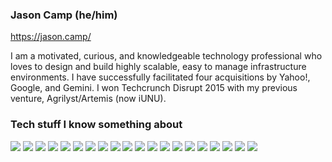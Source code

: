 ### Jason Camp (he/him)
https://jason.camp/

I am a motivated, curious, and knowledgeable technology professional who loves to design and build highly scalable, easy to manage infrastructure environments. I have successfully facilitated four acquisitions by Yahoo!, Google, and Gemini. I won Techcrunch Disrupt 2015 with my previous venture, Agrilyst/Artemis (now iUNU).

### Tech stuff I know something about
![](https://img.shields.io/badge/SRE-121011?style=for-the-badge&logo=gnu-bash&logoColor=white)
![](https://img.shields.io/badge/Architecture-326CE5?style=for-the-badge&logo=architecture&logoColor=white)
![](https://img.shields.io/badge/Go-00ADD8?style=for-the-badge&logo=go&logoColor=white)
![](https://img.shields.io/badge/PHP-777BB4?style=for-the-badge&logo=php&logoColor=white)
![](https://img.shields.io/badge/Python-CC2927?style=for-the-badge&logo=python&logoColor=white)
![](https://img.shields.io/badge/Ruby-ED8B00?style=for-the-badge&logo=ruby&logoColor=white)
![](https://img.shields.io/badge/Shell_Script-121011?style=for-the-badge&logo=gnu-bash&logoColor=white)
![](https://img.shields.io/badge/PostgreSQL-316192?style=for-the-badge&logo=postgresql&logoColor=white)
![](https://img.shields.io/badge/MySQL-4285F4?style=for-the-badge&logo=mysql&logoColor=white)
![](https://img.shields.io/badge/MongoDB-4EA94B?style=for-the-badge&logo=mongodb&logoColor=white)
![](https://img.shields.io/badge/Shell_Script-121011?style=for-the-badge&logo=gnu-bash&logoColor=white)
![](https://img.shields.io/badge/Amazon_AWS-232F3E?style=for-the-badge&logo=amazon-aws&logoColor=white)
![](https://img.shields.io/badge/Kubernetes-326CE5?style=for-the-badge&logo=kubernetes&logoColor=white)
![](https://img.shields.io/badge/Google_Cloud-4285F4?style=for-the-badge&logo=google-cloud&logoColor=white)
![](https://img.shields.io/badge/Markdown-000000?style=for-the-badge&logo=markdown&logoColor=white)
![](https://img.shields.io/badge/Javascript-CC2927?style=for-the-badge&logo=javascript&logoColor=white)
![](https://img.shields.io/badge/CSS-4EA94B?style=for-the-badge&logo=css&logoColor=white)
![](https://img.shields.io/badge/Prometheus-4285F4?style=for-the-badge&logo=prometheus&logoColor=white)
![](https://img.shields.io/badge/DataDog-777BB4?style=for-the-badge&logo=datadog&logoColor=white)
![](https://img.shields.io/badge/Redis-CC2927?style=for-the-badge&logo=redis&logoColor=white)


